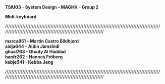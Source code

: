 **TSIU03 - System Design - MAGHK - Group 2** <br />

**Midi-keyboard**

//////////////////////////////////////////////////////////////////////////////////////////////////////////////////////////////////////////////////////////////////

**marca851 - Martin Castro Bildhjerd** <br />
**aidja644 - Aidin Jamshidi** <br />
**ghaal763 - Ghady Al Haddad** <br />
**hanfr262 - Hannes Fröberg** <br />
**kebje541 - Kebba Jeng** <br />

//////////////////////////////////////////////////////////////////////////////////////////////////////////////////////////////////////////////////////////////////
